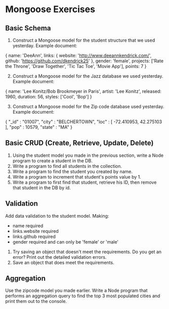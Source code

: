 # Mongoose Exercises

## Basic Schema

1. Construct a Mongoose model for the student structure that we used yesterday. Example document:

{
  name: 'DeeAnn',
  links: {
    website: 'http://www.deeannkendrick.com/',
    github: 'https://github.com/dkendrick25'
  },
  gender: 'female',
  projects: ['Rate the Throne', 'Draw Together', 'Tic Tac Toe', 'Movie App'],
  points: 7
}

2. Construct a Mongoose model for the Jazz database we used yesterday. Example document:

{
  name: 'Lee Konitz/Bob Brookmeyer in Paris',
  artist: 'Lee Konitz',
  released: 1960,
  duration: 56,
  styles: ['Cool', 'Bop']
}

3. Construct a Mongoose model for the Zip code database used yesterday. Example document:

{
    "_id" : "01007",
    "city" : "BELCHERTOWN",
    "loc" : [
        -72.410953,
        42.275103
    ],
    "pop" : 10579,
    "state" : "MA"
}

## Basic CRUD (Create, Retrieve, Update, Delete)

1. Using the student model you made in the previous section, write a Node program to create a student in the DB.
2. Write a program to find all students in the collection.
3. Write a program to find the student you created by name.
4. Write a program to increment that student's points value by 1.
5. Write a program to first find that student, retrieve his ID, then remove that student in the DB by id.

## Validation

Add data validation to the student model. Making:

* name required
* links.website required
* links.github required
* gender required and can only be 'female' or 'male'

1. Try saving an object that doesn't meet the requirements. Do you get an error? Print out the detailed validation errors.
2. Save an object that does meet the requirements.

## Aggregation

Use the zipcode model you made earlier. Write a Node program that performs an aggregation query to find the top 3 most populated cities and print them out to the console.
